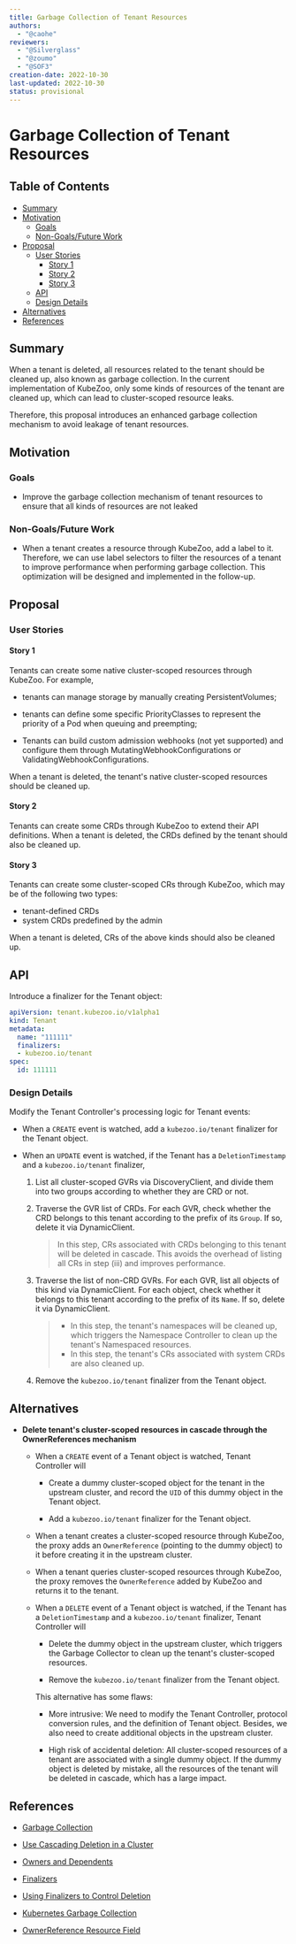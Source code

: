 ```yaml
---
title: Garbage Collection of Tenant Resources
authors:
  - "@caohe"
reviewers:
  - "@Silverglass"
  - "@zoumo"
  - "@SOF3"
creation-date: 2022-10-30
last-updated: 2022-10-30
status: provisional
---
```


# Garbage Collection of Tenant Resources

## Table of Contents

<!-- toc -->
- [Summary](#summary)
- [Motivation](#motivation)
    - [Goals](#goals)
    - [Non-Goals/Future Work](#non-goalsfuture-work)
- [Proposal](#proposal)
    - [User Stories](#user-stories)
        - [Story 1](#story-1)
        - [Story 2](#story-2)
        - [Story 3](#story-3)
    - [API](#api)
    - [Design Details](#design-details)
- [Alternatives](#alternatives)
- [References](#references)
<!-- /toc -->

## Summary

When a tenant is deleted, all resources related to the tenant should be cleaned up, also known as garbage collection. In the current implementation of KubeZoo, only some kinds of resources of the tenant are cleaned up, which can lead to cluster-scoped resource leaks.

Therefore, this proposal introduces an enhanced garbage collection mechanism to avoid leakage of tenant resources.

## Motivation

### Goals

- Improve the garbage collection mechanism of tenant resources to ensure that all kinds of resources are not leaked

### Non-Goals/Future Work

- When a tenant creates a resource through KubeZoo, add a label to it. Therefore, we can use label selectors to filter the resources of a tenant to improve performance when performing garbage collection. This optimization will be designed and implemented in the follow-up.

## Proposal

### User Stories

#### Story 1

Tenants can create some native cluster-scoped resources through KubeZoo. For example,

- tenants can manage storage by manually creating PersistentVolumes;

- tenants can define some specific PriorityClasses to represent the priority of a Pod when queuing and preempting;

- Tenants can build custom admission webhooks (not yet supported) and configure them through MutatingWebhookConfigurations or ValidatingWebhookConfigurations.

When a tenant is deleted, the tenant's native cluster-scoped resources should be cleaned up.

#### Story 2

Tenants can create some CRDs through KubeZoo to extend their API definitions. When a tenant is deleted, the CRDs defined by the tenant should also be cleaned up.

#### Story 3

Tenants can create some cluster-scoped CRs through KubeZoo, which may be of the following two types:

- tenant-defined CRDs
- system CRDs predefined by the admin

When a tenant is deleted, CRs of the above kinds should also be cleaned up.

## API

Introduce a finalizer for the Tenant object:

```yaml
apiVersion: tenant.kubezoo.io/v1alpha1
kind: Tenant
metadata:
  name: "111111"
  finalizers:
  - kubezoo.io/tenant
spec:
  id: 111111
```

### Design Details

Modify the Tenant Controller's processing logic for Tenant events:

- When a `CREATE` event is watched, add a `kubezoo.io/tenant` finalizer for the Tenant object.

- When an `UPDATE` event is watched, if the Tenant has a `DeletionTimestamp` and a `kubezoo.io/tenant` finalizer,
  
    1. List all cluster-scoped GVRs via DiscoveryClient, and divide them into two groups according to whether they are CRD or not.
       
    2. Traverse the GVR list of CRDs. For each GVR, check whether the CRD belongs to this tenant according to the prefix of its `Group`. If so, delete it via DynamicClient.

        > In this step, CRs associated with CRDs belonging to this tenant will be deleted in cascade. This avoids the overhead of listing all CRs in step (iii) and improves performance.
    
    3. Traverse the list of non-CRD GVRs. For each GVR, list all objects of this kind via DynamicClient. For each object, check whether it belongs to this tenant according to the prefix of its `Name`. If so, delete it via DynamicClient.
        > - In this step, the tenant's namespaces will be cleaned up, which triggers the Namespace Controller to clean up the tenant's Namespaced resources.
        > - In this step, the tenant's CRs associated with system CRDs are also cleaned up.

    4. Remove the `kubezoo.io/tenant` finalizer from the Tenant object.
    
## Alternatives

- **Delete tenant's cluster-scoped resources in cascade through the OwnerReferences mechanism**

    - When a `CREATE` event of a Tenant object is watched, Tenant Controller will
        - Create a dummy cluster-scoped object for the tenant in the upstream cluster, and record the `UID` of this dummy object in the Tenant object.
    
        - Add a `kubezoo.io/tenant` finalizer for the Tenant object.

    - When a tenant creates a cluster-scoped resource through KubeZoo, the proxy adds an `OwnerReference` (pointing to the dummy object) to it before creating it in the upstream cluster.
    
    - When a tenant queries cluster-scoped resources through KubeZoo, the proxy removes the `OwnerReference` added by KubeZoo and returns it to the tenant.

    - When a `DELETE` event of a Tenant object is watched, if the Tenant has a `DeletionTimestamp` and a `kubezoo.io/tenant` finalizer, Tenant Controller will
        
        - Delete the dummy object in the upstream cluster, which triggers the Garbage Collector to clean up the tenant's cluster-scoped resources.
    
        - Remove the `kubezoo.io/tenant` finalizer from the Tenant object. 
          
        This alternative has some flaws:
      
        - More intrusive: We need to modify the Tenant Controller, protocol conversion rules, and the definition of Tenant object. Besides, we also need to create additional objects in the upstream cluster.
    
        - High risk of accidental deletion: All cluster-scoped resources of a tenant are associated with a single dummy object. If the dummy object is deleted by mistake, all the resources of the tenant will be deleted in cascade, which has a large impact.

## References

- [Garbage Collection](https://kubernetes.io/docs/concepts/architecture/garbage-collection/)

- [Use Cascading Deletion in a Cluster](https://kubernetes.io/docs/tasks/administer-cluster/use-cascading-deletion/)

- [Owners and Dependents](https://kubernetes.io/docs/concepts/overview/working-with-objects/owners-dependents/)

- [Finalizers](https://kubernetes.io/docs/concepts/overview/working-with-objects/finalizers/)

- [Using Finalizers to Control Deletion](https://kubernetes.io/blog/2021/05/14/using-finalizers-to-control-deletion/)

- [Kubernetes Garbage Collection](https://medium.com/@bharatnc/kubernetes-garbage-collection-781223f03c17)

- [OwnerReference Resource Field](https://github.com/kubernetes/enhancements/tree/master/keps/sig-api-machinery/2336-OwnerReference-resource-field)
